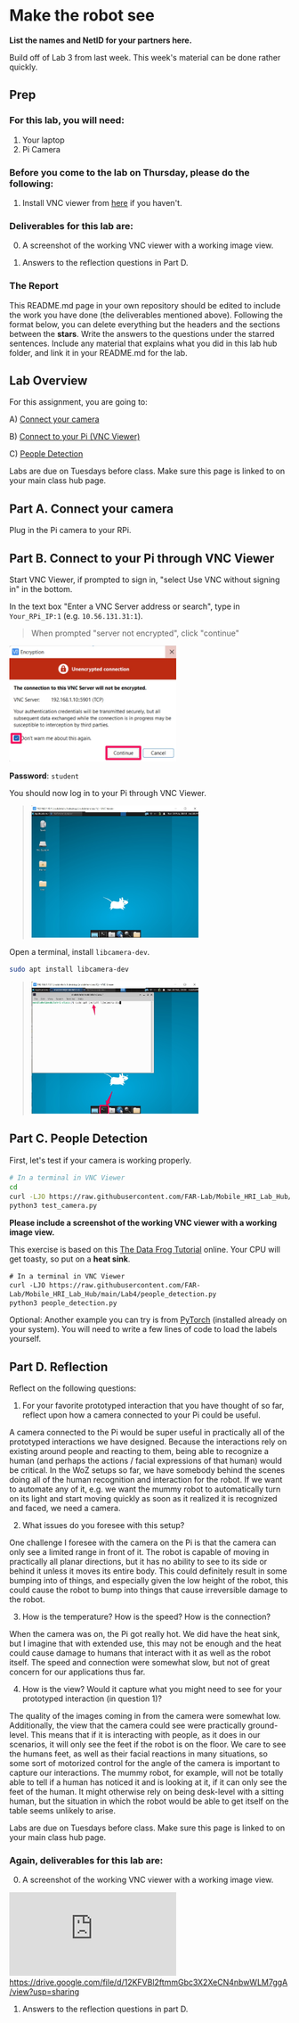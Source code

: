 # Make the robot see
**List the names and NetID for your partners here.**

Build off of Lab 3 from last week. This week's material can be done rather quickly.


## Prep

### For this lab, you will need:
1. Your laptop
2. Pi Camera

### Before you come to the lab on Thursday, please do the following:
1. Install VNC viewer from [here](https://www.realvnc.com/en/connect/download/viewer/) if you haven't. 

### Deliverables for this lab are: 

0. A screenshot of the working VNC viewer with a working image view.

1. Answers to the reflection questions in Part D. 

### The Report 
This README.md page in your own repository should be edited to include the work you have done (the deliverables mentioned above). Following the format below, you can delete everything but the headers and the sections between the **stars**. Write the answers to the questions under the starred sentences. Include any material that explains what you did in this lab hub folder, and link it in your README.md for the lab.

## Lab Overview
For this assignment, you are going to:

A) [Connect your camera](#-a-connect-your-camera)

B) [Connect to your Pi (VNC Viewer)](#part-b-connect-to-your-pi-through-vnc-viewer)

C) [People Detection](#part-c-people-detection)

Labs are due on Tuesdays before class. Make sure this page is linked to on your main class hub page.

## Part A. Connect your camera
Plug in the Pi camera to your RPi.

## Part B. Connect to your Pi through VNC Viewer
Start VNC Viewer, if prompted to sign in, "select Use VNC without signing in" in the bottom.

In the text box "Enter a VNC Server address or search", type in `Your_RPi_IP:1` (e.g. `10.56.131.31:1`).
> When prompted "server not encrypted", click "continue"
<img src="Images/vnc_warning.jpg" width="300">

**Password**: `student`

You should now log in to your Pi through VNC Viewer.

> <img src="Images/vnc.jpg" width="300">

Open a terminal, install `libcamera-dev`.

```bash
sudo apt install libcamera-dev
```
> <img src="Images/terminal.jpg" width="300">

## Part C. People Detection
First, let's test if your camera is working properly. 
```bash
# In a terminal in VNC Viewer
cd
curl -LJO https://raw.githubusercontent.com/FAR-Lab/Mobile_HRI_Lab_Hub/main/Lab4/test_camera.py
python3 test_camera.py
```
**Please include a screenshot of the working VNC viewer with a working image view.**

This exercise is based on this [The Data Frog Tutorial](https://thedatafrog.com/en/articles/human-detection-video/#:~:text=People%20detection,work%20well%20in%20other%20cases.) online. Your CPU will get toasty, so put on a **heat sink**. 

```
# In a terminal in VNC Viewer
curl -LJO https://raw.githubusercontent.com/FAR-Lab/Mobile_HRI_Lab_Hub/main/Lab4/people_detection.py
python3 people_detection.py
```

Optional: Another example you can try is from [PyTorch](https://pytorch.org/tutorials/intermediate/realtime_rpi.html) (installed already on your system). You will need to write a few lines of code to load the labels yourself. 

## Part D. Reflection

Reflect on the following questions:

1. For your favorite prototyped interaction that you have thought of so far, reflect upon how a camera connected to your Pi could be useful.

A camera connected to the Pi would be super useful in practically all of the prototyped interactions we have designed. Because the interactions rely on existing around people and reacting to them, being able to recognize a human (and perhaps the actions / facial expressions of that human) would be critical. In the WoZ setups so far, we have somebody behind the scenes doing all of the human recognition and interaction for the robot. If we want to automate any of it, e.g. we want the mummy robot to automatically turn on its light and start moving quickly as soon as it realized it is recognized and faced, we need a camera.

2. What issues do you foresee with this setup?

One challenge I foresee with the camera on the Pi is that the camera can only see a limited range in front of it. The robot is capable of moving in practically all planar directions, but it has no ability to see to its side or behind it unless it moves its entire body. This could definitely result in some bumping into of things, and especially given the low height of the robot, this could cause the robot to bump into things that cause irreversible damage to the robot.

3. How is the temperature? How is the speed? How is the connection?

When the camera was on, the Pi got really hot. We did have the heat sink, but I imagine that with extended use, this may not be enough and the heat could cause damage to humans that interact with it as well as the robot itself. The speed and connection were somewhat slow, but not of great concern for our applications thus far.

4. How is the view? Would it capture what you might need to see for your prototyped interaction (in question 1)?

The quality of the images coming in from the camera were somewhat low. Additionally, the view that the camera could see were practically ground-level. This means that if it is interacting with people, as it does in our scenarios, it will only see the feet if the robot is on the floor. We care to see the humans feet, as well as their facial reactions in many situations, so some sort of motorized control for the angle of the camera is important to capture our interactions. The mummy robot, for example, will not be totally able to tell if a human has noticed it and is looking at it, if it can only see the feet of the human. It might otherwise rely on being desk-level with a sitting human, but the situation in which the robot would be able to get itself on the table seems unlikely to arise.


Labs are due on Tuesdays before class. Make sure this page is linked to on your main class hub page.

### Again, deliverables for this lab are: 

0. A screenshot of the working VNC viewer with a working image view.

![VNC viewer](https://github.com/celine-lee/Mobile_HRI_Lab_Hub/blob/main/Lab4/terminal.pdf?raw=true)
https://drive.google.com/file/d/12KFVBl2ftmmGbc3X2XeCN4nbwWLM7ggA/view?usp=sharing

1. Answers to the reflection questions in part D. 

